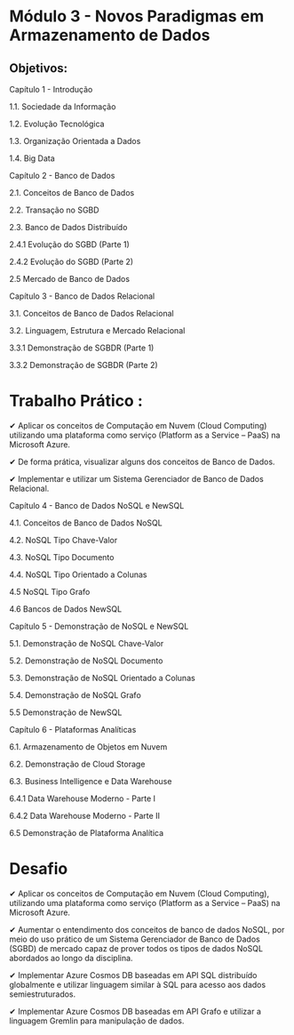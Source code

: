 # Módulo 3 - Novos Paradigmas em Armazenamento de Dados

## Objetivos:


Capítulo 1 - Introdução 

1.1. Sociedade da Informação 

1.2. Evolução Tecnológica 

1.3. Organização Orientada a Dados 

1.4. Big Data 

 

Capítulo 2 - Banco de Dados 

2.1. Conceitos de Banco de Dados 

2.2. Transação no SGBD 

2.3. Banco de Dados Distribuído 

2.4.1 Evolução do SGBD (Parte 1) 

2.4.2 Evolução do SGBD (Parte 2) 

2.5 Mercado de Banco de Dados 

 

Capítulo 3 - Banco de Dados Relacional 

3.1. Conceitos de Banco de Dados Relacional 

3.2. Linguagem, Estrutura e Mercado Relacional 

3.3.1 Demonstração de SGBDR (Parte 1) 

3.3.2 Demonstração de SGBDR (Parte 2) 

 

# Trabalho Prático :

✔ Aplicar os conceitos de Computação em Nuvem (Cloud Computing) utilizando uma
plataforma como serviço (Platform as a Service – PaaS) na Microsoft Azure.

✔ De forma prática, visualizar alguns dos conceitos de Banco de Dados.

✔ Implementar e utilizar um Sistema Gerenciador de Banco de Dados Relacional.


 

Capítulo 4 - Banco de Dados NoSQL e NewSQL 

4.1. Conceitos de Banco de Dados NoSQL 

4.2. NoSQL Tipo Chave-Valor 

4.3. NoSQL Tipo Documento 

4.4. NoSQL Tipo Orientado a Colunas 

4.5 NoSQL Tipo Grafo 

4.6 Bancos de Dados NewSQL 

 

Capítulo 5 - Demonstração de NoSQL e NewSQL 

5.1. Demonstração de NoSQL Chave-Valor 

5.2. Demonstração de NoSQL Documento 

5.3. Demonstração de NoSQL Orientado a Colunas 

5.4. Demonstração de NoSQL Grafo 

5.5 Demonstração de NewSQL 

 

Capítulo 6 - Plataformas Analíticas 

6.1. Armazenamento de Objetos em Nuvem 

6.2. Demonstração de Cloud Storage 

6.3. Business Intelligence e Data Warehouse 

6.4.1 Data Warehouse Moderno - Parte I

6.4.2 Data Warehouse Moderno - Parte II 

6.5 Demonstração de Plataforma Analítica 

 

# Desafio 


 ✔ Aplicar os conceitos de Computação em Nuvem (Cloud Computing), utilizando
uma plataforma como serviço (Platform as a Service – PaaS) na Microsoft
Azure.

✔ Aumentar o entendimento dos conceitos de banco de dados NoSQL, por meio
do uso prático de um Sistema Gerenciador de Banco de Dados (SGBD) de
mercado capaz de prover todos os tipos de dados NoSQL abordados ao longo
da disciplina.

✔ Implementar Azure Cosmos DB baseadas em API SQL distribuído globalmente e
utilizar linguagem similar à SQL para acesso aos dados semiestruturados.

✔ Implementar Azure Cosmos DB baseadas em API Grafo e utilizar a linguagem
Gremlin para manipulação de dados.
